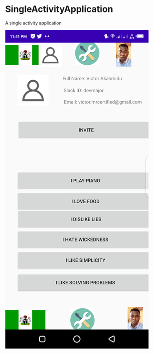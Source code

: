 # SingleActivityApplication
A single activity application

![alt text](https://github.com/devmajor/SingleActivityApplication/blob/master/app/src/main/res/drawable-v24/myapp.png)

